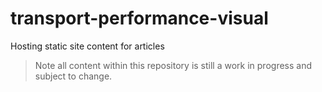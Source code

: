 # transport-performance-visual
Hosting static site content for articles

> Note all content within this repository is still a work in progress and subject to change.
